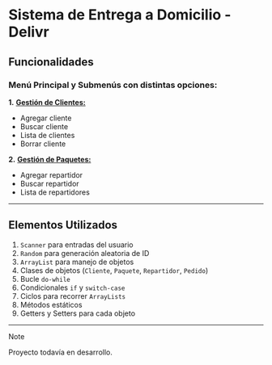 # Sistema de Entrega a Domicilio - **Delivr**

## Funcionalidades

### Menú Principal y Submenús con distintas opciones:

**1.** <ins>**Gestión de Clientes:**</ins>  
- Agregar cliente  
- Buscar cliente  
- Lista de clientes  
- Borrar cliente  

**2.** <ins>**Gestión de Paquetes:**</ins>  
- Agregar repartidor  
- Buscar repartidor  
- Lista de repartidores  

---

## Elementos Utilizados

1. `Scanner` para entradas del usuario  
2. `Random` para generación aleatoria de ID  
3. `ArrayList` para manejo de objetos  
4. Clases de objetos (`Cliente`, `Paquete`, `Repartidor`, `Pedido`)  
5. Bucle `do-while`  
6. Condicionales `if` y `switch-case`  
7. Ciclos para recorrer `ArrayLists`  
8. Métodos estáticos  
9. Getters y Setters para cada objeto  

---

> [!NOTE]  
> Proyecto todavía en desarrollo.
